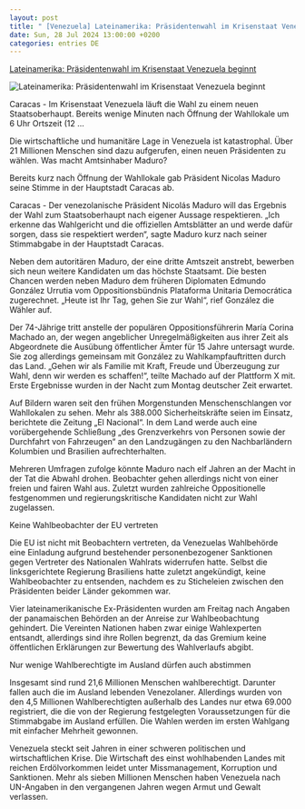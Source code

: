 ```yaml
---
layout: post
title: " [Venezuela] Lateinamerika: Präsidentenwahl im Krisenstaat Venezuela beginnt"
date: Sun, 28 Jul 2024 13:00:00 +0200
categories: entries DE
---
```

[Lateinamerika: Präsidentenwahl im Krisenstaat Venezuela beginnt](https://www.mz.de/deutschland-und-welt/politik/prasidentenwahl-im-krisenstaat-venezuela-beginnt-3889060)

![Lateinamerika: Präsidentenwahl im Krisenstaat Venezuela beginnt](https://bmg-images.forward-publishing.io/2024/07/28/dbf2aa8d-f8a7-4e59-bf27-a2cdc67e5fc8.jpeg?rect=0%2C107%2C2048%2C1152&w=1024)

Caracas - Im Krisenstaat Venezuela läuft die Wahl zu einem neuen Staatsoberhaupt. Bereits wenige Minuten nach Öffnung der Wahllokale um 6 Uhr Ortszeit (12 ...

Die wirtschaftliche und humanitäre Lage in Venezuela ist katastrophal. Über 21 Millionen Menschen sind dazu aufgerufen, einen neuen Präsidenten zu wählen. Was macht Amtsinhaber Maduro?

Bereits kurz nach Öffnung der Wahllokale gab Präsident Nicolas Maduro seine Stimme in der Hauptstadt Caracas ab.

Caracas - Der venezolanische Präsident Nicolás Maduro will das Ergebnis der Wahl zum Staatsoberhaupt nach eigener Aussage respektieren. „Ich erkenne das Wahlgericht und die offiziellen Amtsblätter an und werde dafür sorgen, dass sie respektiert werden“, sagte Maduro kurz nach seiner Stimmabgabe in der Hauptstadt Caracas.

Neben dem autoritären Maduro, der eine dritte Amtszeit anstrebt, bewerben sich neun weitere Kandidaten um das höchste Staatsamt. Die besten Chancen werden neben Maduro dem früheren Diplomaten Edmundo González Urrutia vom Oppositionsbündnis Plataforma Unitaria Democrática zugerechnet. „Heute ist Ihr Tag, gehen Sie zur Wahl“, rief González die Wähler auf.

Der 74-Jährige tritt anstelle der populären Oppositionsführerin María Corina Machado an, der wegen angeblicher Unregelmäßigkeiten aus ihrer Zeit als Abgeordnete die Ausübung öffentlicher Ämter für 15 Jahre untersagt wurde. Sie zog allerdings gemeinsam mit González zu Wahlkampfauftritten durch das Land. „Gehen wir als Familie mit Kraft, Freude und Überzeugung zur Wahl, denn wir werden es schaffen!“, teilte Machado auf der Plattform X mit. Erste Ergebnisse wurden in der Nacht zum Montag deutscher Zeit erwartet.

Auf Bildern waren seit den frühen Morgenstunden Menschenschlangen vor Wahllokalen zu sehen. Mehr als 388.000 Sicherheitskräfte seien im Einsatz, berichtete die Zeitung „El Nacional“. In dem Land werde auch eine vorübergehende Schließung „des Grenzverkehrs von Personen sowie der Durchfahrt von Fahrzeugen“ an den Landzugängen zu den Nachbarländern Kolumbien und Brasilien aufrechterhalten.

Mehreren Umfragen zufolge könnte Maduro nach elf Jahren an der Macht in der Tat die Abwahl drohen. Beobachter gehen allerdings nicht von einer freien und fairen Wahl aus. Zuletzt wurden zahlreiche Oppositionelle festgenommen und regierungskritische Kandidaten nicht zur Wahl zugelassen.

Keine Wahlbeobachter der EU vertreten

Die EU ist nicht mit Beobachtern vertreten, da Venezuelas Wahlbehörde eine Einladung aufgrund bestehender personenbezogener Sanktionen gegen Vertreter des Nationalen Wahlrats widerrufen hatte. Selbst die linksgerichtete Regierung Brasiliens hatte zuletzt angekündigt, keine Wahlbeobachter zu entsenden, nachdem es zu Sticheleien zwischen den Präsidenten beider Länder gekommen war.

Vier lateinamerikanische Ex-Präsidenten wurden am Freitag nach Angaben der panamaischen Behörden an der Anreise zur Wahlbeobachtung gehindert. Die Vereinten Nationen haben zwar einige Wahlexperten entsandt, allerdings sind ihre Rollen begrenzt, da das Gremium keine öffentlichen Erklärungen zur Bewertung des Wahlverlaufs abgibt.

Nur wenige Wahlberechtigte im Ausland dürfen auch abstimmen

Insgesamt sind rund 21,6 Millionen Menschen wahlberechtigt. Darunter fallen auch die im Ausland lebenden Venezolaner. Allerdings wurden von den 4,5 Millionen Wahlberechtigten außerhalb des Landes nur etwa 69.000 registriert, die die von der Regierung festgelegten Voraussetzungen für die Stimmabgabe im Ausland erfüllen. Die Wahlen werden im ersten Wahlgang mit einfacher Mehrheit gewonnen.

Venezuela steckt seit Jahren in einer schweren politischen und wirtschaftlichen Krise. Die Wirtschaft des einst wohlhabenden Landes mit reichen Erdölvorkommen leidet unter Missmanagement, Korruption und Sanktionen. Mehr als sieben Millionen Menschen haben Venezuela nach UN-Angaben in den vergangenen Jahren wegen Armut und Gewalt verlassen.

